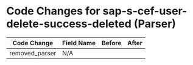 # Code Changes for sap-s-cef-user-delete-success-deleted (Parser)

| Code Change | Field Name | Before | After |
|-------------|------------|--------|-------|
| removed_parser | N/A |  |  |